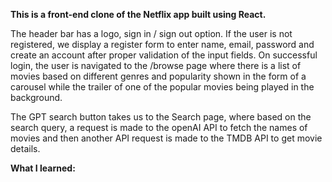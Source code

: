 **This is a front-end clone of the Netflix app built using React.**

The header bar has a logo, sign in / sign out option.
If the user is not registered, we display a register form to enter name, email, password and create an account after proper validation of the input fields.
On successful login, the user is navigated to the /browse page where there is a list of movies based on different genres and popularity shown in the form of a carousel while the trailer of one of the popular movies being played in the background.

The GPT search button takes us to the Search page, where based on the search query, a request is made to the openAI API to fetch the names of movies and then another API request is made to the TMDB API to get movie details.

**What I learned:**

